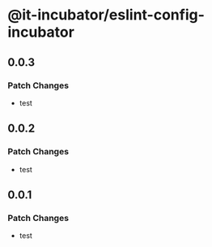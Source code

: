 # @it-incubator/eslint-config-incubator

## 0.0.3
### Patch Changes

- test

## 0.0.2
### Patch Changes

- test

## 0.0.1
### Patch Changes

- test
